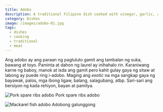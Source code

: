```yaml
---
title: Adobo
description: A traditional Filipino dish cooked with vinegar, garlic, and soy sauce
category: Dishes
image: /images/adobo-01.jpg
tags:
  - dishes
  - cooking
  - traditional
  - meat
---
```


Ang adobo ay ang paraan ng pagluluto gamit ang tambalan ng suka, bawang at toyo. Paminta at dahon ng laurel ay inihahalo rin. Karaniwang karne ng baboy, manok at isda ang gamit pero kahit gulay gaya ng sitaw at labong ay puede ring i-adobo. Maging ang _exotic_ na mga sangkap gaya ng bayawak, palos, mga ibong ligaw, balang, salagubang, atbp. Sari-sari ang bersiyon ng kada rehiyon, bayan at pamilya.

![Pork spare ribs adobo](/images/spare-ribs-adobo.jpg)
Pork spare ribs adobo

![Mackarel fish adobo](/images/caballa-adobo.jpg?nf_resize=fit&w=960)
Adobong galunggong
